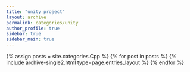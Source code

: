 ```yaml
---
title: "unity project"
layout: archive
permalink: categories/unity
author_profile: true
sidebar: true
sidebar_main: true
---
```



{% assign posts = site.categories.Cpp %}
{% for post in posts %} {% include archive-single2.html type=page.entries_layout %} {% endfor %}
